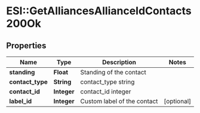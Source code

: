 # ESI::GetAlliancesAllianceIdContacts200Ok

## Properties
Name | Type | Description | Notes
------------ | ------------- | ------------- | -------------
**standing** | **Float** | Standing of the contact | 
**contact_type** | **String** | contact_type string | 
**contact_id** | **Integer** | contact_id integer | 
**label_id** | **Integer** | Custom label of the contact | [optional] 


